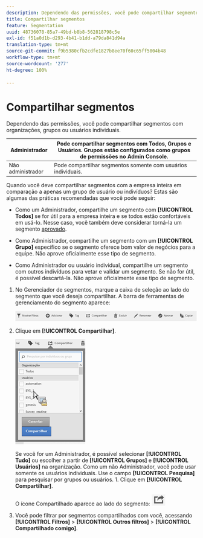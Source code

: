 ```yaml
---
description: Dependendo das permissões, você pode compartilhar segmentos com organizações, grupos ou usuários individuais.
title: Compartilhar segmentos
feature: Segmentation
uuid: 48736078-85a7-49bd-b8b8-562818798c5e
exl-id: f51a0d1b-d293-4b41-b1dd-a79da841d94a
translation-type: tm+mt
source-git-commit: f9b5380cfb2cdfe1827b8ee70f60c65ff5004b48
workflow-type: tm+mt
source-wordcount: '277'
ht-degree: 100%

---
```


# Compartilhar segmentos

Dependendo das permissões, você pode compartilhar segmentos com organizações, grupos ou usuários individuais.

| Administrador | Pode compartilhar segmentos com Todos, Grupos e Usuários. Grupos estão configurados como grupos de permissões no Admin Console. |
|---|---|
| Não administrador | Pode compartilhar segmentos somente com usuários individuais. |

Quando você deve compartilhar segmentos com a empresa inteira em comparação a apenas um grupo de usuário ou indivíduos? Estas são algumas das práticas recomendadas que você pode seguir:

* Como um Administrador, compartilhe um segmento com **[!UICONTROL Todos]** se for útil para a empresa inteira e se todos estão confortáveis em usá-lo. Nesse caso, você também deve considerar torná-la um segmento [aprovado](/help/components/segmentation/segmentation-workflow/seg-approve.md).

* Como Administrador, compartilhe um segmento com um **[!UICONTROL Grupo]** específico se o segmento oferece bom valor de negócios para a equipe. Não aprove oficialmente esse tipo de segmento.
* Como Administrador ou usuário individual, compartilhe um segmento com outros indivíduos para vetar e validar um segmento. Se não for útil, é possível descartá-la. Não aprove oficialmente esse tipo de segmento.

1. No Gerenciador de segmentos, marque a caixa de seleção ao lado do segmento que você deseja compartilhar. A barra de ferramentas de gerenciamento do segmento aparece:

   ![](assets/segment_mgmt_toolbar.png)

1. Clique em **[!UICONTROL Compartilhar]**.

   ![](assets/sharing_segments.png)

   Se você for um Administrador, é possível selecionar **[!UICONTROL Tudo]** ou escolher a partir de **[!UICONTROL Grupos]** e **[!UICONTROL Usuários]** na organização. Como um não Administrador, você pode usar somente os usuários individuais. Use o campo **[!UICONTROL Pesquisa]** para pesquisar por grupos ou usuários. 1. Clique em **[!UICONTROL Compartilhar]**.

   O ícone Compartilhado aparece ao lado do segmento:  ![](assets/share_icon.png)

1. Você pode filtrar por segmentos compartilhados com você, acessando **[!UICONTROL Filtros]** > **[!UICONTROL Outros filtros]** > **[!UICONTROL Compartilhado comigo]**.
